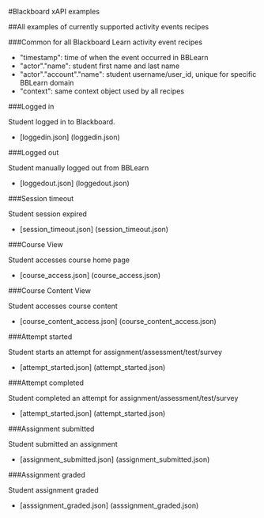 #Blackboard xAPI examples

##All examples of currently supported activity events recipes

###Common for all Blackboard Learn activity event recipes

* "timestamp": time of when the event occurred in BBLearn
* "actor"."name": student first name and last name
* "actor"."account"."name": student username/user_id, unique for specific BBLearn domain
* "context": same context object used by all recipes 

###Logged in

Student logged in to Blackboard.

* [loggedin.json] (loggedin.json)

###Logged out

Student manually logged out from BBLearn

* [loggedout.json] (loggedout.json)

###Session timeout

Student session expired

* [session_timeout.json] (session_timeout.json)

###Course View

Student accesses course home page

* [course_access.json] (course_access.json)

###Course Content View

Student accesses course content

* [course_content_access.json] (course_content_access.json)

###Attempt started

Student starts an attempt for assignment/assessment/test/survey

* [attempt_started.json] (attempt_started.json)

###Attempt completed

Student completed an attempt for assignment/assessment/test/survey

* [attempt_started.json] (attempt_started.json)

###Assignment submitted

Student submitted an assignment

* [assignment_submitted.json] (assignment_submitted.json)

###Assignment graded

Student assignment graded

* [asssignment_graded.json] (asssignment_graded.json)